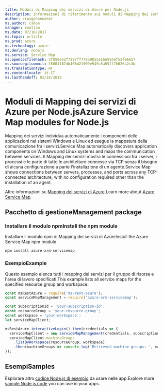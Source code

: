 ```yaml
---
title: Moduli di Mapping dei servizi di Azure per Node.js
description: Informazioni di riferimento sui moduli di Mapping dei servizi di Azure per Node.js
author: craigshoemaker
ms.author: cshoe
manager: routlaw
ms.date: 07/18/2017
ms.topic: article
ms.prod: azure
ms.technology: azure
ms.devlang: nodejs
ms.service: Service Map
ms.openlocfilehash: 3f858e52f7a97ff77959825a1be993ef52f96e57
ms.sourcegitcommit: 78001187db408d21909e949c8a592f76626c2c3b
ms.translationtype: HT
ms.contentlocale: it-IT
ms.lasthandoff: 01/26/2018
---
```

# <a name="azure-service-map-modules-for-nodejs"></a><span data-ttu-id="0846c-103">Moduli di Mapping dei servizi di Azure per Node.js</span><span class="sxs-lookup"><span data-stu-id="0846c-103">Azure Service Map modules for Node.js</span></span>

<span data-ttu-id="0846c-104">Mapping dei servizi individua automaticamente i componenti delle applicazioni nei sistemi Windows e Linux ed esegue la mappatura della comunicazione fra i servizi.</span><span class="sxs-lookup"><span data-stu-id="0846c-104">Service Map automatically discovers application components on Windows and Linux systems and maps the communication between services.</span></span> <span data-ttu-id="0846c-105">Il Mapping dei servizi mostra le connessioni fra i server, i processi e le porte di tutte le architetture connesse via TCP senza il bisogno di alcuna configurazione a parte l'installazione di un agente.</span><span class="sxs-lookup"><span data-stu-id="0846c-105">Service Map shows connections between servers, processes, and ports across any TCP-connected architecture, with no configuration required other than the installation of an agent.</span></span>

<span data-ttu-id="0846c-106">Altre informazioni su [Mapping dei servizi di Azure](https://docs.microsoft.com/azure/operations-management-suite/operations-management-suite-service-map).</span><span class="sxs-lookup"><span data-stu-id="0846c-106">Learn more about [Azure Service Map](https://docs.microsoft.com/azure/operations-management-suite/operations-management-suite-service-map).</span></span>

## <a name="management-package"></a><span data-ttu-id="0846c-107">Pacchetto di gestione</span><span class="sxs-lookup"><span data-stu-id="0846c-107">Management package</span></span>

### <a name="install-the-npm-module"></a><span data-ttu-id="0846c-108">Installare il modulo npm</span><span class="sxs-lookup"><span data-stu-id="0846c-108">Install the npm module</span></span>

<span data-ttu-id="0846c-109">Installare il modulo npm di Mapping dei servizi di Azure</span><span class="sxs-lookup"><span data-stu-id="0846c-109">Install the Azure Service Map npm module</span></span>

```bash
npm install azure-arm-servicemap
```

### <a name="example"></a><span data-ttu-id="0846c-110">Esempio</span><span class="sxs-lookup"><span data-stu-id="0846c-110">Example</span></span>

<span data-ttu-id="0846c-111">Questo esempio elenca tutti i mapping dei servizi per il gruppo di risorse e l'area di lavoro specificati.</span><span class="sxs-lookup"><span data-stu-id="0846c-111">This example lists all service maps for the specified resource group and workspace.</span></span>

```javascript
const msRestAzure = require('ms-rest-azure');
const serviceMapManagement = require('azure-arm-servicemap');

const subscriptionId = 'your-subscription-id';
const resourceGroup = 'your-resource-group';
const workspace = 'your-workspace';
let serviceMapClient;

msRestAzure.interactiveLogin().then(credentials => {
  serviceMapClient = new serviceMapManagement(credentials, subscriptionId);
  serviceMapClient.machineGroups
    .listByWorkspace(resourceGroup, workspace)
    .then(machineGroups => console.log('Retrieved machine groups: ', machineGroups));
});
```

## <a name="samples"></a><span data-ttu-id="0846c-112">Esempi</span><span class="sxs-lookup"><span data-stu-id="0846c-112">Samples</span></span>

<span data-ttu-id="0846c-113">Esplorare altro [codice Node.js di esempio](https://azure.microsoft.com/resources/samples/?platform=nodejs) da usare nelle app.</span><span class="sxs-lookup"><span data-stu-id="0846c-113">Explore more [sample Node.js code](https://azure.microsoft.com/resources/samples/?platform=nodejs) you can use in your apps.</span></span>
